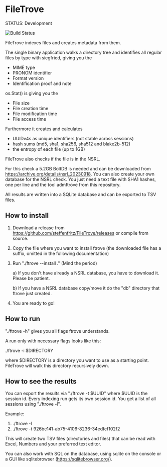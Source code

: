 # FileTrove
STATUS: Development

![Build Status](https://github.com/steffenfritz/FileTrove/actions/workflows/buildstatus.yml/badge.svg)

FileTrove indexes files and creates metadata from them.

The single binary application walks a directory tree and identifies all regular files by type with siegfried, giving you the 

* MIME type
* PRONOM identifier
* Format version
* Identification proof and note


os.Stat() is giving you the

* File size
* File creation time
* File modification time
* File access time


Furthermore it creates and calculates

* UUIDv4s as unique identifiers (not stable across sessions)
* hash sums (md5, sha1, sha256, sha512 and blake2b-512)
* the entropy of each file (up to 1GB)


FileTrove also checks if the file is in the NSRL. 

For this check a 5.2GB BoltDB is needed and can be downloaded from https://archive.org/details/nsrl_20230918. You can also create your own database for the NSRL check. You just need a text file with SHA1 hashes, one per line and the tool admftrove from this repository.

All results are written into a SQLite database and can be exported to TSV files.


## How to install
1. Download a release from https://github.com/steffenfritz/FileTrove/releases or compile from source.
2. Copy the file where you want to install ftrove (the downloaded file has a suffix, omitted in the following documentation)
3. Run "./ftrove --install ."  (Mind the period)
   
	a) If you don't have already a NSRL database, you have to download it. Please be patient.
    
	b) If you have a NSRL database copy/move it do the "db" directory that ftrove just created.

4. You are ready to go!

## How to run
"./ftrove -h" gives you all flags ftrove understands.

A run only with necessary flags looks like this:

./ftrove -i $DIRECTORY

where $DIRECTORY is a directory you want to use as a starting point. FileTrove will walk this directory recursively down.

## How to see the results
You can export the results via "./ftrove -t $UUID" where $UUID is the session id. 
Every indexing run gets its own session id. You get a list of all sessions using "./ftrove -l". 

Example:

1. ./ftrove -l
2. ./ftrove -t 926be141-ab75-4106-8236-34edfcf102f2 

This will create two TSV files (directories and files) that can be read with Excel, Numbers and your preferred text editor. 

You can also work with SQL on the database, using sqlite on the console or a GUI like sqlitebrowser (https://sqlitebrowser.org/).
